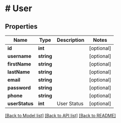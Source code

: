 # # User

## Properties

Name | Type | Description | Notes
------------ | ------------- | ------------- | -------------
**id** | **int** |  | [optional]
**username** | **string** |  | [optional]
**firstName** | **string** |  | [optional]
**lastName** | **string** |  | [optional]
**email** | **string** |  | [optional]
**password** | **string** |  | [optional]
**phone** | **string** |  | [optional]
**userStatus** | **int** | User Status | [optional]

[[Back to Model list]](../../README.md#models) [[Back to API list]](../../README.md#endpoints) [[Back to README]](../../README.md)
